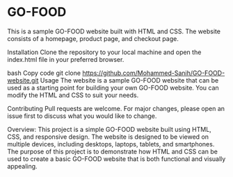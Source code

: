 # GO-FOOD
This is a sample GO-FOOD website built with HTML and CSS. The website consists of a homepage, product page, and checkout page.

Installation
Clone the repository to your local machine and open the index.html file in your preferred browser.

bash
Copy code
git clone https://github.com/Mohammed-Sanih/GO-FOOD-website.git
Usage
The website is a sample GO-FOOD website that can be used as a starting point for building your own GO-FOOD website. You can modify the HTML and CSS to suit your needs.

Contributing
Pull requests are welcome. For major changes, please open an issue first to discuss what you would like to change.

Overview:
This project is a simple GO-FOOD website built using HTML, CSS, and responsive design. The website is designed to be viewed on multiple devices, including desktops, laptops, tablets, and smartphones. The purpose of this project is to demonstrate how HTML and CSS can be used to create a basic GO-FOOD website that is both functional and visually appealing.

